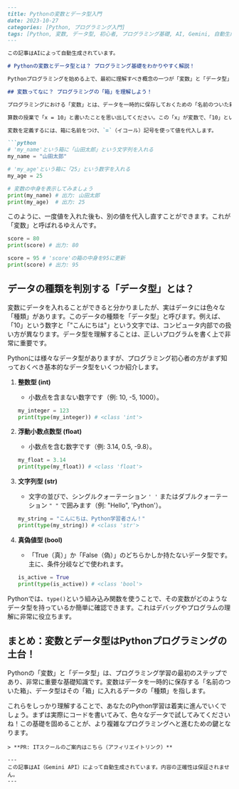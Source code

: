 ```markdown
---
title: Pythonの変数とデータ型入門
date: 2023-10-27
categories: [Python, プログラミング入門]
tags: [Python, 変数, データ型, 初心者, プログラミング基礎, AI, Gemini, 自動生成]
---

この記事はAIによって自動生成されています。

# Pythonの変数とデータ型とは？ プログラミング基礎をわかりやすく解説！

Pythonプログラミングを始める上で、最初に理解すべき概念の一つが「変数」と「データ型」です。これらは、プログラムが情報を記憶し、操作するための基本的な仕組みです。IT初心者の方にもわかりやすく、具体例を交えながら解説していきます。

## 変数ってなに？ プログラミングの「箱」を理解しよう！

プログラミングにおける「変数」とは、データを一時的に保存しておくための「名前のついた箱」のようなものです。例えば、あなたの名前や年齢、好きな食べ物など、様々な情報をこの箱の中に入れておくことができます。

算数の授業で「x = 10」と書いたことを思い出してください。この「x」が変数で、「10」という数字を「x」という名前の箱に入れている、とイメージすると分かりやすいでしょう。Pythonでは、この箱に数字だけでなく、文字や真偽（正しいか間違っているか）など、様々な種類のデータを入れられます。

変数を定義するには、箱に名前をつけ、`=`（イコール）記号を使って値を代入します。

```python
# 'my_name'という箱に「山田太郎」という文字列を入れる
my_name = "山田太郎"

# 'my_age'という箱に「25」という数字を入れる
my_age = 25

# 変数の中身を表示してみましょう
print(my_name) # 出力: 山田太郎
print(my_age)  # 出力: 25
```

このように、一度値を入れた後も、別の値を代入し直すことができます。これが「変数」と呼ばれるゆえんです。

```python
score = 80
print(score) # 出力: 80

score = 95 # 'score'の箱の中身を95に更新
print(score) # 出力: 95
```

## データの種類を判別する「データ型」とは？

変数にデータを入れることができると分かりましたが、実はデータには色々な「種類」があります。このデータの種類を「データ型」と呼びます。例えば、「10」という数字と「"こんにちは"」という文字では、コンピュータ内部での扱い方が異なります。データ型を理解することは、正しいプログラムを書く上で非常に重要です。

Pythonには様々なデータ型がありますが、プログラミング初心者の方がまず知っておくべき基本的なデータ型をいくつか紹介します。

1.  **整数型 (int)**
    *   小数点を含まない数字です（例: 10, -5, 1000）。
    ```python
    my_integer = 123
    print(type(my_integer)) # <class 'int'>
    ```

2.  **浮動小数点数型 (float)**
    *   小数点を含む数字です（例: 3.14, 0.5, -9.8）。
    ```python
    my_float = 3.14
    print(type(my_float)) # <class 'float'>
    ```

3.  **文字列型 (str)**
    *   文字の並びで、シングルクォーテーション `' '` またはダブルクォーテーション `" "` で囲みます（例: "Hello", 'Python'）。
    ```python
    my_string = "こんにちは、Python学習者さん！"
    print(type(my_string)) # <class 'str'>
    ```

4.  **真偽値型 (bool)**
    *   「True（真）」か「False（偽）」のどちらかしか持たないデータ型です。主に、条件分岐などで使われます。
    ```python
    is_active = True
    print(type(is_active)) # <class 'bool'>
    ```

Pythonでは、`type()`という組み込み関数を使うことで、その変数がどのようなデータ型を持っているか簡単に確認できます。これはデバッグやプログラムの理解に非常に役立ちます。

## まとめ：変数とデータ型はPythonプログラミングの土台！

Pythonの「変数」と「データ型」は、プログラミング学習の最初のステップであり、非常に重要な基礎知識です。変数はデータを一時的に保存する「名前のついた箱」、データ型はその「箱」に入れるデータの「種類」を指します。

これらをしっかり理解することで、あなたのPython学習は着実に進んでいくでしょう。まずは実際にコードを書いてみて、色々なデータで試してみてくださいね！この基礎を固めることが、より複雑なプログラミングへと進むための鍵となります。
```
> **PR: ITスクールのご案内はこちら（アフィリエイトリンク）**

---
この記事はAI（Gemini API）によって自動生成されています。内容の正確性は保証されません。
---
